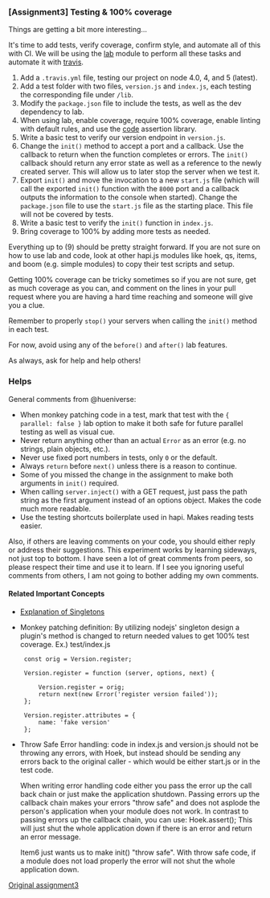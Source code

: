 ### [Assignment3] Testing & 100% coverage 

Things are getting a bit more interesting...

It's time to add tests, verify coverage, confirm style, and automate all of this with CI. 
We will be using the [lab](https://github.com/hapijs/lab) module to perform all these tasks and automate it with [travis](https://travis-ci.org).

1. Add a `.travis.yml` file, testing our project on node 4.0, 4, and 5 (latest).
2. Add a test folder with two files, `version.js` and `index.js`, each testing the corresponding file under `/lib`.
3. Modify the `package.json` file to include the tests, as well as the dev dependency to lab.
4. When using lab, enable coverage, require 100% coverage, enable linting with default rules, and use the [code](https://github.com/hapijs/code) assertion library.
5. Write a basic test to verify our version endpoint in `version.js`.
6. Change the `init()` method to accept a port and a callback. Use the callback to return when the function completes or errors. The `init()` callback should return any error state as well 
   as a reference to the newly created server. This will allow us to later stop the server when we test it.
7. Export `init()` and move the invocation to a new `start.js` file (which will call the exported `init()` function with the `8000` port 
   and a callback outputs the information to the console when started). 
   Change the `package.json` file to use the `start.js` file as the starting place. This file will not be covered by tests.
8. Write a basic test to verify the `init()` function in `index.js`.
9. Bring coverage to 100% by adding more tests as needed.

Everything up to (9) should be pretty straight forward. If you are not sure on how to use lab and code, 
look at other hapi.js modules like hoek, qs, items, and boom (e.g. simple modules) to copy their test scripts and setup.

Getting 100% coverage can be tricky sometimes so if you are not sure, get as much coverage as you can, and comment on the lines 
in your pull request where you are having a hard time reaching and someone will give you a clue.

Remember to properly `stop()` your servers when calling the `init()` method in each test.

For now, avoid using any of the `before()` and `after()` lab features.

As always, ask for help and help others!


### Helps

General comments from @hueniverse:
- When monkey patching code in a test, mark that test with the `{ parallel: false }` lab option to make it both safe for future parallel testing as well as visual cue.
- Never return anything other than an actual `Error` as an error (e.g. no strings, plain objects, etc.).
- Never use fixed port numbers in tests, only `0` or the default.
- Always `return` before `next()` unless there is a reason to continue.
- Some of you missed the change in the assignment to make both arguments in `init()` required.
- When calling `server.inject()` with a GET request, just pass the path string as the first argument instead of an options object. Makes the code much more readable.
- Use the testing shortcuts boilerplate used in hapi. Makes reading tests easier.

Also, if others are leaving comments on your code, you should either reply or address their suggestions. 
This experiment works by learning sideways, not just top to bottom. I have seen a lot of great comments from peers, so please respect their time and use it to learn. 
If I see you ignoring useful comments from others, I am not going to bother adding my own comments.

#### Related Important Concepts
 * [Explanation of Singletons](https://gist.github.com/zoe-1/d5465682428edc583ccc)
 * Monkey patching definition:
   By utilizing nodejs' singleton design a plugin's method is changed to return needed values to get 100% test coverage. Ex.) test/index.js 
   ```
    const orig = Version.register;

    Version.register = function (server, options, next) {

        Version.register = orig;
        return next(new Error('register version failed'));
    };

    Version.register.attributes = {
        name: 'fake version'
    };
   ```

 * Throw Safe Error handling: 
   code in index.js and version.js should not be throwing any errors, with Hoek, but instead should be sending any errors back to the original caller - 
   which would be either start.js or in the test code.

   When writing error handling code either you pass the error up the call back chain
   or just make the application shutdown. Passing errors up the callback chain makes 
   your errors "throw safe" and does not asplode the person's application when your module 
   does not work. In contrast to passing errors up the callback chain, you can use:
   Hoek.assert();
   This will just shut the whole application down if there is an error and return an error message.

   Item6 just wants us to make init() "throw safe". With throw safe code, if a module does not load 
   properly the error will not shut the whole application down. 

[Original assignment3](https://github.com/hapijs/university/issues/79)
